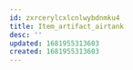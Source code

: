 ```yaml
---
id: zxrcerylcxlcnlwybdnmku4
title: Item_artifact_airtank
desc: ''
updated: 1681955313603
created: 1681955313603
---
```

